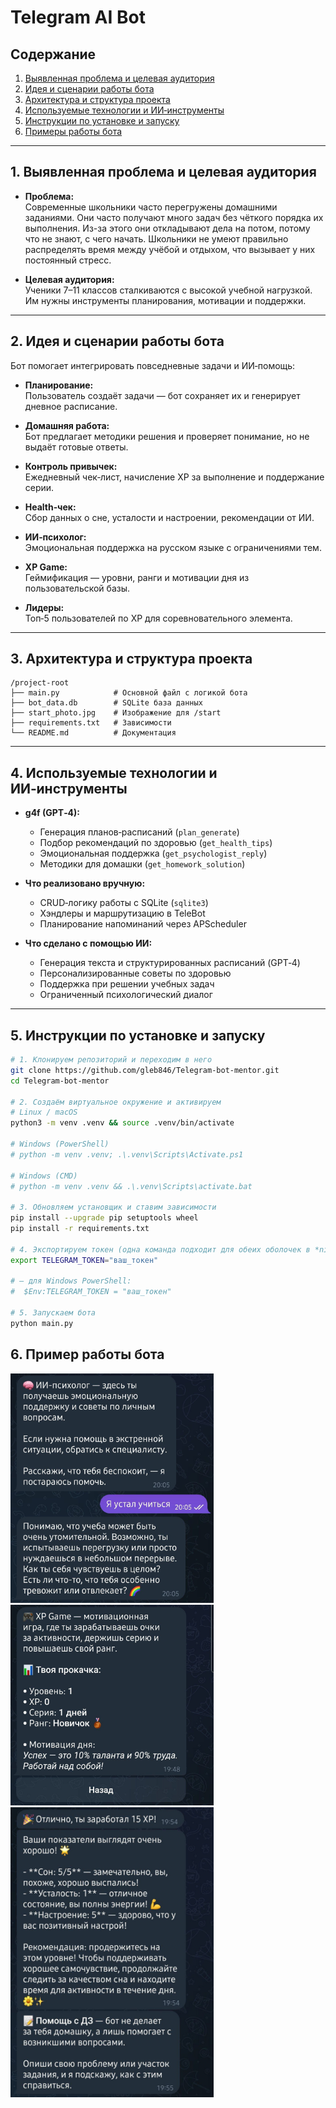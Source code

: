 # Telegram AI Bot

## Содержание

1. [Выявленная проблема и целевая аудитория](#1-выявленная-проблема-и-целевая-аудитория)  
2. [Идея и сценарии работы бота](#2-идея-и-сценарии-работы-бота)  
3. [Архитектура и структура проекта](#3-архитектура-и-структура-проекта)  
4. [Используемые технологии и ИИ‑инструменты](#4-используемые-технологии-и-ии‑инструменты)  
5. [Инструкции по установке и запуску](#5-инструкции-по-установке-и-запуску)  
6. [Примеры работы бота](#6-примеры-работы-бота)  

---

## 1. Выявленная проблема и целевая аудитория

- **Проблема:**  
  Современные школьники часто перегружены домашними заданиями. Они часто получают много задач без чёткого порядка их выполнения. Из-за этого они откладывают дела на потом, потому что не знают, с чего начать. Школьники не умеют правильно распределять время между учёбой и отдыхом, что вызывает у них постоянный стресс.

- **Целевая аудитория:**  
  Ученики 7–11 классов сталкиваются с высокой учебной нагрузкой. Им нужны инструменты планирования, мотивации и поддержки.

---

## 2. Идея и сценарии работы бота

Бот помогает интегрировать повседневные задачи и ИИ‑помощь:

- **Планирование:**  
  Пользователь создаёт задачи — бот сохраняет их и генерирует дневное расписание.

- **Домашняя работа:**  
  Бот предлагает методики решения и проверяет понимание, но не выдаёт готовые ответы.

- **Контроль привычек:**  
  Ежедневный чек‑лист, начисление XP за выполнение и поддержание серии.

- **Health‑чек:**  
  Сбор данных о сне, усталости и настроении, рекомендации от ИИ.

- **ИИ‑психолог:**  
  Эмоциональная поддержка на русском языке с ограничениями тем.

- **XP Game:**  
  Геймификация — уровни, ранги и мотивации дня из пользовательской базы.

- **Лидеры:**  
  Топ‑5 пользователей по XP для соревновательного элемента.

---

## 3. Архитектура и структура проекта

    /project-root
    ├── main.py            # Основной файл с логикой бота
    ├── bot_data.db        # SQLite база данных
    ├── start_photo.jpg    # Изображение для /start
    ├── requirements.txt   # Зависимости
    └── README.md          # Документация

---

## 4. Используемые технологии и ИИ‑инструменты

- **g4f (GPT‑4):**  
  - Генерация планов‑расписаний (`plan_generate`)  
  - Подбор рекомендаций по здоровью (`get_health_tips`)  
  - Эмоциональная поддержка (`get_psychologist_reply`)  
  - Методики для домашки (`get_homework_solution`)

- **Что реализовано вручную:**  
  - CRUD‑логику работы с SQLite (`sqlite3`)  
  - Хэндлеры и маршрутизацию в TeleBot  
  - Планирование напоминаний через APScheduler

- **Что сделано с помощью ИИ:**  
  - Генерация текста и структурированных расписаний (GPT‑4)  
  - Персонализированные советы по здоровью  
  - Поддержка при решении учебных задач  
  - Ограниченный психологический диалог

---


## 5. Инструкции по установке и запуску

```bash
# 1. Клонируем репозиторий и переходим в него
git clone https://github.com/gleb846/Telegram-bot-mentor.git
cd Telegram-bot-mentor

# 2. Создаём виртуальное окружение и активируем
# Linux / macOS
python3 -m venv .venv && source .venv/bin/activate

# Windows (PowerShell)
# python -m venv .venv; .\.venv\Scripts\Activate.ps1

# Windows (CMD)
# python -m venv .venv && .\.venv\Scripts\activate.bat

# 3. Обновляем установщик и ставим зависимости
pip install --upgrade pip setuptools wheel
pip install -r requirements.txt

# 4. Экспортируем токен (одна команда подходит для обеих оболочек в *nix)
export TELEGRAM_TOKEN="ваш_токен" 

# — для Windows PowerShell:
#  $Env:TELEGRAM_TOKEN = "ваш_токен"

# 5. Запускаем бота
python main.py
```

## 6. Пример работы бота

<p>
  <img src="https://github.com/gleb846/Telegram-bot-mentor/blob/main/photo_1.jpg" alt="Главное меню" width="325" />
  <img src="https://github.com/gleb846/Telegram-bot-mentor/blob/main/photo_2.jpg" alt="Генерация плана" width="325" />
  <img src="https://github.com/gleb846/Telegram-bot-mentor/blob/main/photo_3.jpg" alt="Health‑чек" width="325" />
</p>
